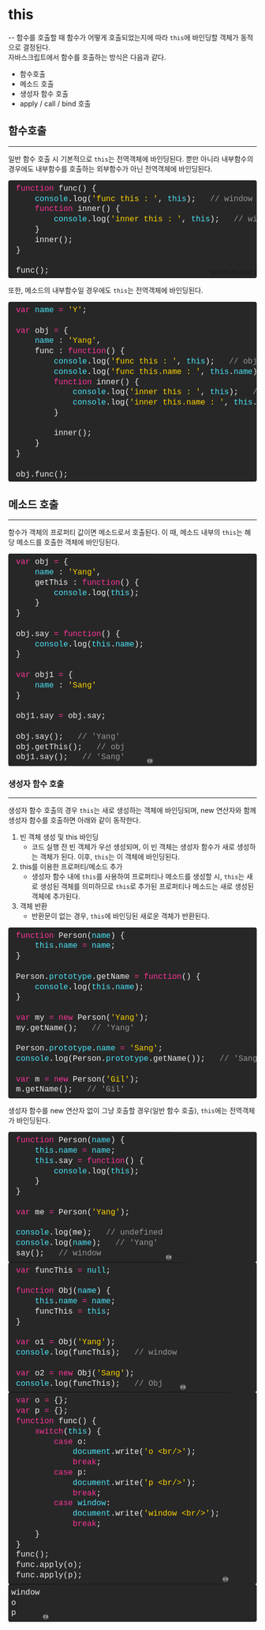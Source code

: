 
# this
--
함수를 호출할 때 함수가 어떻게 호출되었는지에 따라 `this`에 바인딩할 객체가 동적으로 결정된다.  
자바스크립트에서 함수를 호출하는 방식은 다음과 같다.
- 함수호출
- 메소드 호출
- 생성자 함수 호출
- apply / call / bind 호출

## 함수호출
---
일반 함수 호출 시 기본적으로 `this`는 전역객체에 바인딩된다. 뿐만 아니라 내부함수의 경우에도 내부함수를 호출하는 외부함수가 아닌 전역객체에 바인딩된다.

<div class="colorscripter-code" style="color:#f0f0f0;font-family:Consolas, 'Liberation Mono', Menlo, Courier, monospace !important; position:relative !important;overflow:auto"><table class="colorscripter-code-table" style="margin:0;padding:0;border:none;background-color:#272727;border-radius:4px;" cellspacing="0" cellpadding="0"><tr><td style="padding:6px 0;text-align:left"><div style="margin:0;padding:0;color:#f0f0f0;font-family:Consolas, 'Liberation Mono', Menlo, Courier, monospace !important;line-height:130%"><div style="padding:0 6px; white-space:pre; line-height:130%">&nbsp;<span style="color:#ff3399">function</span>&nbsp;func()&nbsp;{</div><div style="padding:0 6px; white-space:pre; line-height:130%">&nbsp;&nbsp;&nbsp;&nbsp;&nbsp;<span style="color:#4be6fa">console</span>.log(<span style="color:#ffd500">'func&nbsp;this&nbsp;:&nbsp;'</span>,&nbsp;<span style="color:#4be6fa">this</span>);&nbsp;&nbsp;&nbsp;<span style="color:#999999">//&nbsp;window</span></div><div style="padding:0 6px; white-space:pre; line-height:130%">&nbsp;&nbsp;&nbsp;&nbsp;&nbsp;<span style="color:#ff3399">function</span>&nbsp;inner()&nbsp;{</div><div style="padding:0 6px; white-space:pre; line-height:130%">&nbsp;&nbsp;&nbsp;&nbsp;&nbsp;&nbsp;&nbsp;&nbsp;&nbsp;<span style="color:#4be6fa">console</span>.log(<span style="color:#ffd500">'inner&nbsp;this&nbsp;:&nbsp;'</span>,&nbsp;<span style="color:#4be6fa">this</span>);&nbsp;&nbsp;&nbsp;<span style="color:#999999">//&nbsp;window</span></div><div style="padding:0 6px; white-space:pre; line-height:130%">&nbsp;&nbsp;&nbsp;&nbsp;&nbsp;}</div><div style="padding:0 6px; white-space:pre; line-height:130%">&nbsp;&nbsp;&nbsp;&nbsp;&nbsp;inner();</div><div style="padding:0 6px; white-space:pre; line-height:130%">&nbsp;}</div><div style="padding:0 6px; white-space:pre; line-height:130%">&nbsp;</div><div style="padding:0 6px; white-space:pre; line-height:130%">&nbsp;func();</div></div><div style="text-align:right;margin-top:-13px;margin-right:5px;font-size:9px;font-style:italic"><a href="http://colorscripter.com/info#e" target="_blank" style="color:#4f4f4ftext-decoration:none">Colored by Color Scripter</a></div></td><td style="vertical-align:bottom;padding:0 2px 4px 0"><a href="http://colorscripter.com/info#e" target="_blank" style="text-decoration:none;color:white"><span style="font-size:9px;word-break:normal;background-color:#4f4f4f;color:white;border-radius:10px;padding:1px">cs</span></a></td></tr></table></div>

또한, 메소드의 내부함수일 경우에도 `this`는 전역객체에 바인딩된다.

<div class="colorscripter-code" style="color:#f0f0f0;font-family:Consolas, 'Liberation Mono', Menlo, Courier, monospace !important; position:relative !important;overflow:auto"><table class="colorscripter-code-table" style="margin:0;padding:0;border:none;background-color:#272727;border-radius:4px;" cellspacing="0" cellpadding="0"><tr><td style="padding:6px 0;text-align:left"><div style="margin:0;padding:0;color:#f0f0f0;font-family:Consolas, 'Liberation Mono', Menlo, Courier, monospace !important;line-height:130%"><div style="padding:0 6px; white-space:pre; line-height:130%">&nbsp;<span style="color:#ff3399">var</span>&nbsp;<span style="color:#4be6fa">name</span>&nbsp;<span style="color:#aaffaa"></span><span style="color:#ff3399">=</span>&nbsp;<span style="color:#ffd500">'Y'</span>;</div><div style="padding:0 6px; white-space:pre; line-height:130%">&nbsp;</div><div style="padding:0 6px; white-space:pre; line-height:130%">&nbsp;<span style="color:#ff3399">var</span>&nbsp;obj&nbsp;<span style="color:#aaffaa"></span><span style="color:#ff3399">=</span>&nbsp;{</div><div style="padding:0 6px; white-space:pre; line-height:130%">&nbsp;&nbsp;&nbsp;&nbsp;&nbsp;<span style="color:#4be6fa">name</span>&nbsp;:&nbsp;<span style="color:#ffd500">'Yang'</span>,</div><div style="padding:0 6px; white-space:pre; line-height:130%">&nbsp;&nbsp;&nbsp;&nbsp;&nbsp;func&nbsp;:&nbsp;<span style="color:#ff3399">function</span>()&nbsp;{</div><div style="padding:0 6px; white-space:pre; line-height:130%">&nbsp;&nbsp;&nbsp;&nbsp;&nbsp;&nbsp;&nbsp;&nbsp;&nbsp;<span style="color:#4be6fa">console</span>.log(<span style="color:#ffd500">'func&nbsp;this&nbsp;:&nbsp;'</span>,&nbsp;<span style="color:#4be6fa">this</span>);&nbsp;&nbsp;&nbsp;<span style="color:#999999">//&nbsp;obj</span></div><div style="padding:0 6px; white-space:pre; line-height:130%">&nbsp;&nbsp;&nbsp;&nbsp;&nbsp;&nbsp;&nbsp;&nbsp;&nbsp;<span style="color:#4be6fa">console</span>.log(<span style="color:#ffd500">'func&nbsp;this.name&nbsp;:&nbsp;'</span>,&nbsp;<span style="color:#4be6fa">this</span>.<span style="color:#4be6fa">name</span>);&nbsp;&nbsp;&nbsp;<span style="color:#999999">//&nbsp;'Yang'</span></div><div style="padding:0 6px; white-space:pre; line-height:130%">&nbsp;&nbsp;&nbsp;&nbsp;&nbsp;&nbsp;&nbsp;&nbsp;&nbsp;<span style="color:#ff3399">function</span>&nbsp;inner()&nbsp;{</div><div style="padding:0 6px; white-space:pre; line-height:130%">&nbsp;&nbsp;&nbsp;&nbsp;&nbsp;&nbsp;&nbsp;&nbsp;&nbsp;&nbsp;&nbsp;&nbsp;&nbsp;<span style="color:#4be6fa">console</span>.log(<span style="color:#ffd500">'inner&nbsp;this&nbsp;:&nbsp;'</span>,&nbsp;<span style="color:#4be6fa">this</span>);&nbsp;&nbsp;&nbsp;<span style="color:#999999">//&nbsp;window</span></div><div style="padding:0 6px; white-space:pre; line-height:130%">&nbsp;&nbsp;&nbsp;&nbsp;&nbsp;&nbsp;&nbsp;&nbsp;&nbsp;&nbsp;&nbsp;&nbsp;&nbsp;<span style="color:#4be6fa">console</span>.log(<span style="color:#ffd500">'inner&nbsp;this.name&nbsp;:&nbsp;'</span>,&nbsp;<span style="color:#4be6fa">this</span>.<span style="color:#4be6fa">name</span>);&nbsp;&nbsp;&nbsp;<span style="color:#999999">//&nbsp;'Y'</span></div><div style="padding:0 6px; white-space:pre; line-height:130%">&nbsp;&nbsp;&nbsp;&nbsp;&nbsp;&nbsp;&nbsp;&nbsp;&nbsp;}</div><div style="padding:0 6px; white-space:pre; line-height:130%">&nbsp;</div><div style="padding:0 6px; white-space:pre; line-height:130%">&nbsp;&nbsp;&nbsp;&nbsp;&nbsp;&nbsp;&nbsp;&nbsp;&nbsp;inner();</div><div style="padding:0 6px; white-space:pre; line-height:130%">&nbsp;&nbsp;&nbsp;&nbsp;&nbsp;}</div><div style="padding:0 6px; white-space:pre; line-height:130%">&nbsp;}</div><div style="padding:0 6px; white-space:pre; line-height:130%">&nbsp;</div><div style="padding:0 6px; white-space:pre; line-height:130%">&nbsp;obj.func();</div></div><div style="text-align:right;margin-top:-13px;margin-right:5px;font-size:9px;font-style:italic"><a href="http://colorscripter.com/info#e" target="_blank" style="color:#4f4f4ftext-decoration:none">Colored by Color Scripter</a></div></td><td style="vertical-align:bottom;padding:0 2px 4px 0"><a href="http://colorscripter.com/info#e" target="_blank" style="text-decoration:none;color:white"><span style="font-size:9px;word-break:normal;background-color:#4f4f4f;color:white;border-radius:10px;padding:1px">cs</span></a></td></tr></table></div>

## 메소드 호출
---
함수가 객체의 프로퍼티 값이면 메소드로서 호출된다. 이 때, 메소드 내부의 `this`는 해당 메소드를 호출한 객체에 바인딩된다.

<div class="colorscripter-code" style="color:#f0f0f0;font-family:Consolas, 'Liberation Mono', Menlo, Courier, monospace !important; position:relative !important;overflow:auto"><table class="colorscripter-code-table" style="margin:0;padding:0;border:none;background-color:#272727;border-radius:4px;" cellspacing="0" cellpadding="0"><tr><td style="padding:6px 0;text-align:left"><div style="margin:0;padding:0;color:#f0f0f0;font-family:Consolas, 'Liberation Mono', Menlo, Courier, monospace !important;line-height:130%"><div style="padding:0 6px; white-space:pre; line-height:130%">&nbsp;<span style="color:#ff3399">var</span>&nbsp;obj&nbsp;<span style="color:#aaffaa"></span><span style="color:#ff3399">=</span>&nbsp;{</div><div style="padding:0 6px; white-space:pre; line-height:130%">&nbsp;&nbsp;&nbsp;&nbsp;&nbsp;<span style="color:#4be6fa">name</span>&nbsp;:&nbsp;<span style="color:#ffd500">'Yang'</span>,</div><div style="padding:0 6px; white-space:pre; line-height:130%">&nbsp;&nbsp;&nbsp;&nbsp;&nbsp;getThis&nbsp;:&nbsp;<span style="color:#ff3399">function</span>()&nbsp;{</div><div style="padding:0 6px; white-space:pre; line-height:130%">&nbsp;&nbsp;&nbsp;&nbsp;&nbsp;&nbsp;&nbsp;&nbsp;&nbsp;<span style="color:#4be6fa">console</span>.log(<span style="color:#4be6fa">this</span>);</div><div style="padding:0 6px; white-space:pre; line-height:130%">&nbsp;&nbsp;&nbsp;&nbsp;&nbsp;}</div><div style="padding:0 6px; white-space:pre; line-height:130%">&nbsp;}</div><div style="padding:0 6px; white-space:pre; line-height:130%">&nbsp;</div><div style="padding:0 6px; white-space:pre; line-height:130%">&nbsp;obj.say&nbsp;<span style="color:#aaffaa"></span><span style="color:#ff3399">=</span>&nbsp;<span style="color:#ff3399">function</span>()&nbsp;{</div><div style="padding:0 6px; white-space:pre; line-height:130%">&nbsp;&nbsp;&nbsp;&nbsp;&nbsp;<span style="color:#4be6fa">console</span>.log(<span style="color:#4be6fa">this</span>.<span style="color:#4be6fa">name</span>);</div><div style="padding:0 6px; white-space:pre; line-height:130%">&nbsp;}</div><div style="padding:0 6px; white-space:pre; line-height:130%">&nbsp;</div><div style="padding:0 6px; white-space:pre; line-height:130%">&nbsp;<span style="color:#ff3399">var</span>&nbsp;obj1&nbsp;<span style="color:#aaffaa"></span><span style="color:#ff3399">=</span>&nbsp;{</div><div style="padding:0 6px; white-space:pre; line-height:130%">&nbsp;&nbsp;&nbsp;&nbsp;&nbsp;<span style="color:#4be6fa">name</span>&nbsp;:&nbsp;<span style="color:#ffd500">'Sang'</span></div><div style="padding:0 6px; white-space:pre; line-height:130%">&nbsp;}</div><div style="padding:0 6px; white-space:pre; line-height:130%">&nbsp;</div><div style="padding:0 6px; white-space:pre; line-height:130%">&nbsp;obj1.say&nbsp;<span style="color:#aaffaa"></span><span style="color:#ff3399">=</span>&nbsp;obj.say;</div><div style="padding:0 6px; white-space:pre; line-height:130%">&nbsp;</div><div style="padding:0 6px; white-space:pre; line-height:130%">&nbsp;obj.say();&nbsp;&nbsp;&nbsp;<span style="color:#999999">//&nbsp;'Yang'</span></div><div style="padding:0 6px; white-space:pre; line-height:130%">&nbsp;obj.getThis();&nbsp;&nbsp;&nbsp;<span style="color:#999999">//&nbsp;obj</span></div><div style="padding:0 6px; white-space:pre; line-height:130%">&nbsp;obj1.say();&nbsp;&nbsp;&nbsp;<span style="color:#999999">//&nbsp;'Sang'</span></div></div></td><td style="vertical-align:bottom;padding:0 2px 4px 0"><a href="http://colorscripter.com/info#e" target="_blank" style="text-decoration:none;color:white"><span style="font-size:9px;word-break:normal;background-color:#4f4f4f;color:white;border-radius:10px;padding:1px">cs</span></a></td></tr></table></div>

### 생성자 함수 호출
---
생성자 함수 호출의 경우 `this`는 새로 생성하는 객체에 바인딩되며, new 연산자와 함께 생성자 함수를 호출하면 아래와 같이 동작한다.
1. 빈 객체 생성 및 this 바인딩
   - 코드 실행 전 빈 객체가 우선 생성되며, 이 빈 객체는 생성자 함수가 새로 생성하는 객체가 된다. 이후, `this`는 이 객체에 바인딩된다.
2. this를 이용한 프로퍼티/메소드 추가
   - 생성자 함수 내에 `this`를 사용하여 프로퍼티나 메소드를 생성할 시, `this`는 새로 생성된 객체를 의미하므로 `this`로 추가된 프로퍼티나 메소드는 새로 생성된 객체에 추가된다.
3. 객체 반환
   - 반환문이 없는 경우, `this`에 바인딩된 새로운 객체가 반환된다.


<div class="colorscripter-code" style="color:#f0f0f0;font-family:Consolas, 'Liberation Mono', Menlo, Courier, monospace !important; position:relative !important;overflow:auto"><table class="colorscripter-code-table" style="margin:0;padding:0;border:none;background-color:#272727;border-radius:4px;" cellspacing="0" cellpadding="0"><tr><td style="padding:6px 0;text-align:left"><div style="margin:0;padding:0;color:#f0f0f0;font-family:Consolas, 'Liberation Mono', Menlo, Courier, monospace !important;line-height:130%"><div style="padding:0 6px; white-space:pre; line-height:130%">&nbsp;<span style="color:#ff3399">function</span>&nbsp;Person(<span style="color:#4be6fa">name</span>)&nbsp;{</div><div style="padding:0 6px; white-space:pre; line-height:130%">&nbsp;&nbsp;&nbsp;&nbsp;&nbsp;<span style="color:#4be6fa">this</span>.<span style="color:#4be6fa">name</span>&nbsp;<span style="color:#aaffaa"></span><span style="color:#ff3399">=</span>&nbsp;<span style="color:#4be6fa">name</span>;</div><div style="padding:0 6px; white-space:pre; line-height:130%">&nbsp;}</div><div style="padding:0 6px; white-space:pre; line-height:130%">&nbsp;</div><div style="padding:0 6px; white-space:pre; line-height:130%">&nbsp;Person.<span style="color:#4be6fa">prototype</span>.getName&nbsp;<span style="color:#aaffaa"></span><span style="color:#ff3399">=</span>&nbsp;<span style="color:#ff3399">function</span>()&nbsp;{</div><div style="padding:0 6px; white-space:pre; line-height:130%">&nbsp;&nbsp;&nbsp;&nbsp;&nbsp;<span style="color:#4be6fa">console</span>.log(<span style="color:#4be6fa">this</span>.<span style="color:#4be6fa">name</span>);</div><div style="padding:0 6px; white-space:pre; line-height:130%">&nbsp;}</div><div style="padding:0 6px; white-space:pre; line-height:130%">&nbsp;</div><div style="padding:0 6px; white-space:pre; line-height:130%">&nbsp;<span style="color:#ff3399">var</span>&nbsp;my&nbsp;<span style="color:#aaffaa"></span><span style="color:#ff3399">=</span>&nbsp;<span style="color:#ff3399">new</span>&nbsp;Person(<span style="color:#ffd500">'Yang'</span>);</div><div style="padding:0 6px; white-space:pre; line-height:130%">&nbsp;my.getName();&nbsp;&nbsp;&nbsp;<span style="color:#999999">//&nbsp;'Yang'</span></div><div style="padding:0 6px; white-space:pre; line-height:130%">&nbsp;</div><div style="padding:0 6px; white-space:pre; line-height:130%">&nbsp;Person.<span style="color:#4be6fa">prototype</span>.<span style="color:#4be6fa">name</span>&nbsp;<span style="color:#aaffaa"></span><span style="color:#ff3399">=</span>&nbsp;<span style="color:#ffd500">'Sang'</span>;</div><div style="padding:0 6px; white-space:pre; line-height:130%">&nbsp;<span style="color:#4be6fa">console</span>.log(Person.<span style="color:#4be6fa">prototype</span>.getName());&nbsp;&nbsp;&nbsp;<span style="color:#999999">//&nbsp;'Sang'</span></div><div style="padding:0 6px; white-space:pre; line-height:130%">&nbsp;</div><div style="padding:0 6px; white-space:pre; line-height:130%">&nbsp;<span style="color:#ff3399">var</span>&nbsp;m&nbsp;<span style="color:#aaffaa"></span><span style="color:#ff3399">=</span>&nbsp;<span style="color:#ff3399">new</span>&nbsp;Person(<span style="color:#ffd500">'Gil'</span>);</div><div style="padding:0 6px; white-space:pre; line-height:130%">&nbsp;m.getName();&nbsp;&nbsp;&nbsp;<span style="color:#999999">//&nbsp;'Gil'</span></div></div></td><td style="vertical-align:bottom;padding:0 2px 4px 0"><a href="http://colorscripter.com/info#e" target="_blank" style="text-decoration:none;color:white"><span style="font-size:9px;word-break:normal;background-color:#4f4f4f;color:white;border-radius:10px;padding:1px">cs</span></a></td></tr></table></div>

생성자 함수를 new 연산자 없이 그냥 호출할 경우(일반 함수 호출), `this`에는 전역객체가 바인딩된다.

<div class="colorscripter-code" style="color:#f0f0f0;font-family:Consolas, 'Liberation Mono', Menlo, Courier, monospace !important; position:relative !important;overflow:auto"><table class="colorscripter-code-table" style="margin:0;padding:0;border:none;background-color:#272727;border-radius:4px;" cellspacing="0" cellpadding="0"><tr><td style="padding:6px 0;text-align:left"><div style="margin:0;padding:0;color:#f0f0f0;font-family:Consolas, 'Liberation Mono', Menlo, Courier, monospace !important;line-height:130%"><div style="padding:0 6px; white-space:pre; line-height:130%">&nbsp;<span style="color:#ff3399">function</span>&nbsp;Person(<span style="color:#4be6fa">name</span>)&nbsp;{</div><div style="padding:0 6px; white-space:pre; line-height:130%">&nbsp;&nbsp;&nbsp;&nbsp;&nbsp;<span style="color:#4be6fa">this</span>.<span style="color:#4be6fa">name</span>&nbsp;<span style="color:#aaffaa"></span><span style="color:#ff3399">=</span>&nbsp;<span style="color:#4be6fa">name</span>;</div><div style="padding:0 6px; white-space:pre; line-height:130%">&nbsp;&nbsp;&nbsp;&nbsp;&nbsp;<span style="color:#4be6fa">this</span>.say&nbsp;<span style="color:#aaffaa"></span><span style="color:#ff3399">=</span>&nbsp;<span style="color:#ff3399">function</span>()&nbsp;{</div><div style="padding:0 6px; white-space:pre; line-height:130%">&nbsp;&nbsp;&nbsp;&nbsp;&nbsp;&nbsp;&nbsp;&nbsp;&nbsp;<span style="color:#4be6fa">console</span>.log(<span style="color:#4be6fa">this</span>);</div><div style="padding:0 6px; white-space:pre; line-height:130%">&nbsp;&nbsp;&nbsp;&nbsp;&nbsp;}</div><div style="padding:0 6px; white-space:pre; line-height:130%">&nbsp;}</div><div style="padding:0 6px; white-space:pre; line-height:130%">&nbsp;</div><div style="padding:0 6px; white-space:pre; line-height:130%">&nbsp;<span style="color:#ff3399">var</span>&nbsp;me&nbsp;<span style="color:#aaffaa"></span><span style="color:#ff3399">=</span>&nbsp;Person(<span style="color:#ffd500">'Yang'</span>);</div><div style="padding:0 6px; white-space:pre; line-height:130%">&nbsp;</div><div style="padding:0 6px; white-space:pre; line-height:130%">&nbsp;<span style="color:#4be6fa">console</span>.log(me);&nbsp;&nbsp;&nbsp;<span style="color:#999999">//&nbsp;undefined</span></div><div style="padding:0 6px; white-space:pre; line-height:130%">&nbsp;<span style="color:#4be6fa">console</span>.log(<span style="color:#4be6fa">name</span>);&nbsp;&nbsp;&nbsp;<span style="color:#999999">//&nbsp;'Yang'</span></div><div style="padding:0 6px; white-space:pre; line-height:130%">&nbsp;say();&nbsp;&nbsp;&nbsp;<span style="color:#999999">//&nbsp;window</span></div></div></td><td style="vertical-align:bottom;padding:0 2px 4px 0"><a href="http://colorscripter.com/info#e" target="_blank" style="text-decoration:none;color:white"><span style="font-size:9px;word-break:normal;background-color:#4f4f4f;color:white;border-radius:10px;padding:1px">cs</span></a></td></tr></table></div>

<div class="colorscripter-code" style="color:#f0f0f0;font-family:Consolas, 'Liberation Mono', Menlo, Courier, monospace !important; position:relative !important;overflow:auto"><table class="colorscripter-code-table" style="margin:0;padding:0;border:none;background-color:#272727;border-radius:4px;" cellspacing="0" cellpadding="0"><tr><td style="padding:6px 0;text-align:left"><div style="margin:0;padding:0;color:#f0f0f0;font-family:Consolas, 'Liberation Mono', Menlo, Courier, monospace !important;line-height:130%"><div style="padding:0 6px; white-space:pre; line-height:130%">&nbsp;<span style="color:#ff3399">var</span>&nbsp;funcThis&nbsp;<span style="color:#aaffaa"></span><span style="color:#ff3399">=</span>&nbsp;<span style="color:#4be6fa">null</span>;</div><div style="padding:0 6px; white-space:pre; line-height:130%">&nbsp;</div><div style="padding:0 6px; white-space:pre; line-height:130%">&nbsp;<span style="color:#ff3399">function</span>&nbsp;Obj(<span style="color:#4be6fa">name</span>)&nbsp;{</div><div style="padding:0 6px; white-space:pre; line-height:130%">&nbsp;&nbsp;&nbsp;&nbsp;&nbsp;<span style="color:#4be6fa">this</span>.<span style="color:#4be6fa">name</span>&nbsp;<span style="color:#aaffaa"></span><span style="color:#ff3399">=</span>&nbsp;<span style="color:#4be6fa">name</span>;</div><div style="padding:0 6px; white-space:pre; line-height:130%">&nbsp;&nbsp;&nbsp;&nbsp;&nbsp;funcThis&nbsp;<span style="color:#aaffaa"></span><span style="color:#ff3399">=</span>&nbsp;<span style="color:#4be6fa">this</span>;</div><div style="padding:0 6px; white-space:pre; line-height:130%">&nbsp;}</div><div style="padding:0 6px; white-space:pre; line-height:130%">&nbsp;</div><div style="padding:0 6px; white-space:pre; line-height:130%">&nbsp;<span style="color:#ff3399">var</span>&nbsp;o1&nbsp;<span style="color:#aaffaa"></span><span style="color:#ff3399">=</span>&nbsp;Obj(<span style="color:#ffd500">'Yang'</span>);</div><div style="padding:0 6px; white-space:pre; line-height:130%">&nbsp;<span style="color:#4be6fa">console</span>.log(funcThis);&nbsp;&nbsp;&nbsp;<span style="color:#999999">//&nbsp;window</span></div><div style="padding:0 6px; white-space:pre; line-height:130%">&nbsp;</div><div style="padding:0 6px; white-space:pre; line-height:130%">&nbsp;<span style="color:#ff3399">var</span>&nbsp;o2&nbsp;<span style="color:#aaffaa"></span><span style="color:#ff3399">=</span>&nbsp;<span style="color:#ff3399">new</span>&nbsp;Obj(<span style="color:#ffd500">'Sang'</span>);</div><div style="padding:0 6px; white-space:pre; line-height:130%">&nbsp;<span style="color:#4be6fa">console</span>.log(funcThis);&nbsp;&nbsp;&nbsp;<span style="color:#999999">//&nbsp;Obj</span></div></div></td><td style="vertical-align:bottom;padding:0 2px 4px 0"><a href="http://colorscripter.com/info#e" target="_blank" style="text-decoration:none;color:white"><span style="font-size:9px;word-break:normal;background-color:#4f4f4f;color:white;border-radius:10px;padding:1px">cs</span></a></td></tr></table></div>

<div class="colorscripter-code" style="color:#f0f0f0;font-family:Consolas, 'Liberation Mono', Menlo, Courier, monospace !important; position:relative !important;overflow:auto"><table class="colorscripter-code-table" style="margin:0;padding:0;border:none;background-color:#272727;border-radius:4px;" cellspacing="0" cellpadding="0"><tr><td style="padding:6px 0;text-align:left"><div style="margin:0;padding:0;color:#f0f0f0;font-family:Consolas, 'Liberation Mono', Menlo, Courier, monospace !important;line-height:130%"><div style="padding:0 6px; white-space:pre; line-height:130%">&nbsp;<span style="color:#ff3399">var</span>&nbsp;o&nbsp;<span style="color:#aaffaa"></span><span style="color:#ff3399">=</span>&nbsp;{};</div><div style="padding:0 6px; white-space:pre; line-height:130%">&nbsp;<span style="color:#ff3399">var</span>&nbsp;p&nbsp;<span style="color:#aaffaa"></span><span style="color:#ff3399">=</span>&nbsp;{};</div><div style="padding:0 6px; white-space:pre; line-height:130%">&nbsp;<span style="color:#ff3399">function</span>&nbsp;func()&nbsp;{</div><div style="padding:0 6px; white-space:pre; line-height:130%">&nbsp;&nbsp;&nbsp;&nbsp;&nbsp;<span style="color:#ff3399">switch</span>(<span style="color:#4be6fa">this</span>)&nbsp;{</div><div style="padding:0 6px; white-space:pre; line-height:130%">&nbsp;&nbsp;&nbsp;&nbsp;&nbsp;&nbsp;&nbsp;&nbsp;&nbsp;<span style="color:#ff3399">case</span>&nbsp;o:</div><div style="padding:0 6px; white-space:pre; line-height:130%">&nbsp;&nbsp;&nbsp;&nbsp;&nbsp;&nbsp;&nbsp;&nbsp;&nbsp;&nbsp;&nbsp;&nbsp;&nbsp;<span style="color:#4be6fa">document</span>.write(<span style="color:#ffd500">'o&nbsp;&lt;br/&gt;'</span>);</div><div style="padding:0 6px; white-space:pre; line-height:130%">&nbsp;&nbsp;&nbsp;&nbsp;&nbsp;&nbsp;&nbsp;&nbsp;&nbsp;&nbsp;&nbsp;&nbsp;&nbsp;<span style="color:#ff3399">break</span>;</div><div style="padding:0 6px; white-space:pre; line-height:130%">&nbsp;&nbsp;&nbsp;&nbsp;&nbsp;&nbsp;&nbsp;&nbsp;&nbsp;<span style="color:#ff3399">case</span>&nbsp;p:</div><div style="padding:0 6px; white-space:pre; line-height:130%">&nbsp;&nbsp;&nbsp;&nbsp;&nbsp;&nbsp;&nbsp;&nbsp;&nbsp;&nbsp;&nbsp;&nbsp;&nbsp;<span style="color:#4be6fa">document</span>.write(<span style="color:#ffd500">'p&nbsp;&lt;br/&gt;'</span>);</div><div style="padding:0 6px; white-space:pre; line-height:130%">&nbsp;&nbsp;&nbsp;&nbsp;&nbsp;&nbsp;&nbsp;&nbsp;&nbsp;&nbsp;&nbsp;&nbsp;&nbsp;<span style="color:#ff3399">break</span>;</div><div style="padding:0 6px; white-space:pre; line-height:130%">&nbsp;&nbsp;&nbsp;&nbsp;&nbsp;&nbsp;&nbsp;&nbsp;&nbsp;<span style="color:#ff3399">case</span>&nbsp;<span style="color:#4be6fa">window</span>:</div><div style="padding:0 6px; white-space:pre; line-height:130%">&nbsp;&nbsp;&nbsp;&nbsp;&nbsp;&nbsp;&nbsp;&nbsp;&nbsp;&nbsp;&nbsp;&nbsp;&nbsp;<span style="color:#4be6fa">document</span>.write(<span style="color:#ffd500">'window&nbsp;&lt;br/&gt;'</span>);</div><div style="padding:0 6px; white-space:pre; line-height:130%">&nbsp;&nbsp;&nbsp;&nbsp;&nbsp;&nbsp;&nbsp;&nbsp;&nbsp;&nbsp;&nbsp;&nbsp;&nbsp;<span style="color:#ff3399">break</span>;</div><div style="padding:0 6px; white-space:pre; line-height:130%">&nbsp;&nbsp;&nbsp;&nbsp;&nbsp;}</div><div style="padding:0 6px; white-space:pre; line-height:130%">&nbsp;}</div><div style="padding:0 6px; white-space:pre; line-height:130%">&nbsp;func();</div><div style="padding:0 6px; white-space:pre; line-height:130%">&nbsp;func.apply(o);</div><div style="padding:0 6px; white-space:pre; line-height:130%">&nbsp;func.apply(p);</div></div></td><td style="vertical-align:bottom;padding:0 2px 4px 0"><a href="http://colorscripter.com/info#e" target="_blank" style="text-decoration:none;color:white"><span style="font-size:9px;word-break:normal;background-color:#4f4f4f;color:white;border-radius:10px;padding:1px">cs</span></a></td></tr></table></div>

<div class="colorscripter-code" style="color:#f0f0f0;font-family:Consolas, 'Liberation Mono', Menlo, Courier, monospace !important; position:relative !important;overflow:auto"><table class="colorscripter-code-table" style="margin:0;padding:0;border:none;background-color:#272727;border-radius:4px;" cellspacing="0" cellpadding="0"><tr><td style="padding:6px 0;text-align:left"><div style="margin:0;padding:0;color:#f0f0f0;font-family:Consolas, 'Liberation Mono', Menlo, Courier, monospace !important;line-height:130%"><div style="padding:0 6px; white-space:pre; line-height:130%">window</div><div style="padding:0 6px; white-space:pre; line-height:130%">o</div><div style="padding:0 6px; white-space:pre; line-height:130%">p</div></div></td><td style="vertical-align:bottom;padding:0 2px 4px 0"><a href="http://colorscripter.com/info#e" target="_blank" style="text-decoration:none;color:white"><span style="font-size:9px;word-break:normal;background-color:#4f4f4f;color:white;border-radius:10px;padding:1px">cs</span></a></td></tr></table></div>
